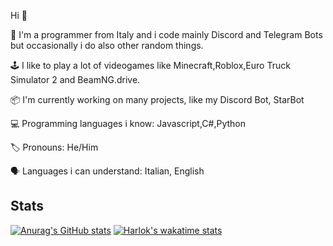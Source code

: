Hi 👋

👥 I'm a programmer from Italy and i code mainly Discord and Telegram Bots but occasionally i do also other random things.

🕹 I like to play a lot of videogames like Minecraft,Roblox,Euro Truck Simulator 2 and BeamNG.drive.

📦 I'm currently working on many projects, like my Discord Bot, StarBot

💻 Programming languages i know: Javascript,C#,Python

🏷 Pronouns: He/Him

🗣 Languages i can understand: Italian, English

## Stats
[![Anurag's GitHub stats](https://github-readme-stats.vercel.app/api?username=AlexDiego123&show_icons=true&theme=github_dark)](https://github.com/anuraghazra/github-readme-stats) [![Harlok's wakatime stats](https://github-readme-stats.vercel.app/api/wakatime?username=AlexDiego123&show_icons=true&theme=github_dark)](https://github.com/anuraghazra/github-readme-stats)
